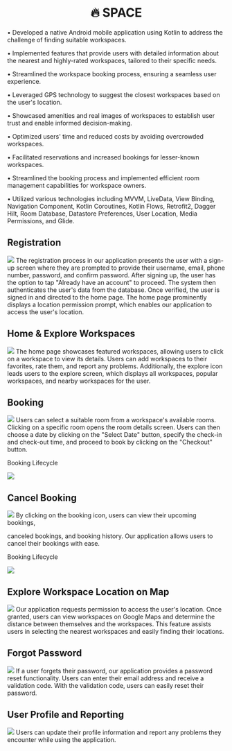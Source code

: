<h1 align="center">🔥 SPACE</h1>

<p align="left">• Developed a native Android mobile application using Kotlin to address the challenge of finding suitable workspaces.</p>
<p align="left">• Implemented features that provide users with detailed information about the nearest and highly-rated workspaces, tailored to their specific needs.</p>
<p align="left">• Streamlined the workspace booking process, ensuring a seamless user experience.</p>
<p align="left">• Leveraged GPS technology to suggest the closest workspaces based on the user's location.</p>
<p align="left">• Showcased amenities and real images of workspaces to establish user trust and enable informed decision-making.</p>
<p align="left">• Optimized users' time and reduced costs by avoiding overcrowded workspaces.</p>
<p align="left">• Facilitated reservations and increased bookings for lesser-known workspaces.</p>
<p align="left">• Streamlined the booking process and implemented efficient room management capabilities for workspace owners.</p>
<p align="left">• Utilized various technologies including MVVM, LiveData, View Binding, Navigation Component, Kotlin Coroutines, Kotlin Flows, Retrofit2, Dagger Hilt, Room Database, Datastore Preferences, User Location, Media Permissions, and Glide.</p>

## Registration 
<img src="https://github.com/noureldensaid/SPACE/assets/93207605/b2a790d9-2349-4a7f-96cf-21eabe42e203"  />
The registration process in our application presents the user with a sign-up screen where they are prompted to provide their username, email, phone number, password, and confirm password. After signing up, the user has the option to tap "Already have an account" to proceed. The system then authenticates the user's data from the database. Once verified, the user is signed in and directed to the home page. The home page prominently displays a location permission prompt, which enables our application to access the user's location.

## Home & Explore Workspaces
<img src="https://github.com/noureldensaid/SPACE/assets/93207605/6889d117-caa4-4921-b5a4-10bd50f246f6"  />
The home page showcases featured workspaces, allowing users to click on a workspace to view its details. Users can add workspaces to their favorites, rate them, and report any problems. Additionally, the explore icon leads users to the explore screen, which displays all workspaces, popular workspaces, and nearby workspaces for the user.

## Booking
<img src="https://github.com/noureldensaid/SPACE/assets/93207605/2b49bf0d-d245-4db8-87b1-75393f0df862"  />
Users can select a suitable room from a workspace's available rooms. Clicking on a specific room opens the room details screen. Users can then choose a date by clicking on the "Select Date" button, specify the check-in and check-out time, and proceed to book by clicking on the "Checkout" button.

Booking Lifecycle

<img src="https://github.com/noureldensaid/SPACE/assets/93207605/d99894d2-9dcc-4804-ace8-30d5e8e195e2"  />

## Cancel Booking
<img src="https://github.com/noureldensaid/SPACE/assets/93207605/aa1c22e8-8d74-4a5d-9567-a1b50363e7d8"  /> 
By clicking on the booking icon, users can view their upcoming bookings,

 canceled bookings, and booking history. Our application allows users to cancel their bookings with ease.

Booking Lifecycle

<img src="https://github.com/noureldensaid/SPACE/assets/93207605/d99894d2-9dcc-4804-ace8-30d5e8e195e2"  />

## Explore Workspace Location on Map
<img src="https://github.com/noureldensaid/SPACE/assets/93207605/a179d94d-c4b3-4cc1-88aa-bccf322867d9"  />
Our application requests permission to access the user's location. Once granted, users can view workspaces on Google Maps and determine the distance between themselves and the workspaces. This feature assists users in selecting the nearest workspaces and easily finding their locations.

## Forgot Password
<img src="https://github.com/noureldensaid/SPACE/assets/93207605/10ef4f5d-1dda-4a6c-b9aa-a62c2e5104fd"  />                                                       
If a user forgets their password, our application provides a password reset functionality. Users can enter their email address and receive a validation code. With the validation code, users can easily reset their password.

## User Profile and Reporting
<img src="https://github.com/noureldensaid/SPACE/assets/93207605/9d9cbaad-2026-43da-9c7a-1943984fbce8"  />
Users can update their profile information and report any problems they encounter while using the application.
